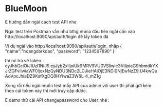 # BlueMoon

E hướng dẫn ngài cách test API nhe

Ngài test trên Postman vẫn như bthg nhma đầu tiên ngài cần vào http://localhost:9090/api/auth/login để lấy token đã 

Ví dụ ngài vào http://localhost:9090/api/auth/login, nhập {
    "name":"hoangdarkdao",
    "password": "1234567890"
} 

thì nó trả về token : eyJhbGciOiJIUzI1NiJ9.eyJyb2xlIjoiUk9MRV9VU0VSIiwic3ViIjoiaG9hbmdkYXJrZGFvIiwiaWF0IjoxNzQyNDU3NDc2LCJleHAiOjE3NDI0NjEwNzZ9.U4kwQuAoVpcJhiaDZ9KsfXgDQ0HYiwaZ3W6L-4_mZ1g

Xong rồi nếu ngài muốn test mấy API của admin với user thì phải gửi kèm theo cái token này thì mới truy cập được.

E demo thử cái API changepassword cho User nhé : 

